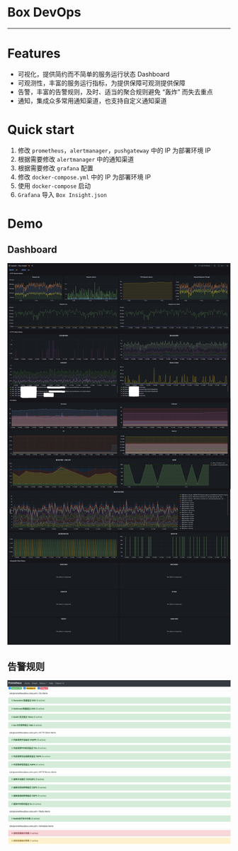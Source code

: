 # Box DevOps

---

# Features

* 可视化，提供简约而不简单的服务运行状态 Dashboard
* 可观测性，丰富的服务运行指标，为提供保障可观测提供保障
* 告警，丰富的告警规则，及时、适当的聚合规则避免 “轰炸” 而失去重点
* 通知，集成众多常用通知渠道，也支持自定义通知渠道


# Quick start

1. 修改 `prometheus`，`alertmanager`，`pushgateway` 中的 IP 为部署环境 IP
2. 根据需要修改 `alertmanager` 中的通知渠道
3. 根据需要修改 `grafana` 配置
4. 修改 `docker-compose.yml` 中的 IP 为部署环境 IP
6. 使用 `docker-compose` 启动
7. `Grafana` 导入 `Box Insight.json`

# Demo

## Dashboard
![alerts](assets/box-insight.png)

## 告警规则
![alerts](assets/alerts.png)
